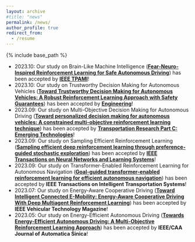 ```yaml
---
layout: archive
#title: "news"
permalink: /news/
author_profile: true
redirect_from:
  - /resume
---
```


{% include base_path %}


* 2023.10: Our study on Brain-Like Machine Intelligence (**[Fear-Neuro-Inspired Reinforcement Learning for Safe Autonomous Driving](https://www.researchgate.net/publication/374522737_Fear-Neuro-Inspired_Reinforcement_Learning_for_Safe_Autonomous_Driving)**) has been accepted by **[IEEE TPAMI](https://ieeexplore.ieee.org/document/10273631)**!
* 2023.10: Our study on Trustworthy Decision Making for Autonomous Vehicles (**[Toward Trustworthy Decision Making for Autonomous Vehicles: A Robust Reinforcement Learning Approach with Safety Guarantees](https://drive.google.com/file/d/1u2KVw01LIJpFCeiHb4ukHASsMq9kqmfj/view?usp=sharing)**) has been accepted by **[Engineering](https://www.sciencedirect.com/journal/engineering)**!
* 2023.09: Our study on Multi-Objective Decision Making for Autonomous Driving  (**[Toward personalized decision making for autonomous vehicles: A constrained multi-objective reinforcement learning technique](https://www.researchgate.net/publication/374338188_Toward_Personalized_Decision_Making_for_Autonomous_Vehicles_A_Constrained_Multi-Objective_Reinforcement_Learning_Technique)**) has been accepted by **[Transportation
Research Part C: Emerging Technologies](https://www.sciencedirect.com/science/article/abs/pii/S0968090X2300342X)**!
* 2023.09: Our study on Sampling Efficient Reinforcement Learning  (**[Sampling efficient deep reinforcement learning through preference-guided stochastic
exploration](https://arxiv.org/pdf/2206.09627)**) has been accepted by **[IEEE Transactions on Neural Networks and Learning Systems]([https://www.sciencedirect.com/science/article/abs/pii/S0968090X2300342X](https://ieeexplore.ieee.org/abstract/document/10269149/)https://ieeexplore.ieee.org/abstract/document/10269149/)**!
* 2023.09: Our study on Transformer-Enabled Reinforcement Learning for Autonomous Navigation  (**[Goal-guided transformer-enabled reinforcement learning for efficient autonomous navigation](https://arxiv.org/pdf/2301.00362)**) has been accepted by **IEEE Transactions on Intelligent Transportation Systems**!
* 2023.07: Our study on Energy-Aware Cooperative Driving (**[Toward Intelligent Connected E-Mobility: Energy-Aware Cooperative Driving With Deep Multiagent Reinforcement Learning](https://www.researchgate.net/publication/372589389_Toward_Intelligent_Connected_E-Mobility_Energy-Aware_Cooperative_Driving_With_Deep_Multiagent_Reinforcement_Learning)**) has been accepted by **IEEE Vehicular Technology Magazine**!
* 2023.05: Our study on Energy-Efficient Autonomous Driving (**[Towards Energy-Efficient Autonomous Driving: A Multi-Objective Reinforcement Learning Approach](https://ieeexplore.ieee.org/stamp/stamp.jsp?arnumber=10113610)**) has been accepted by **IEEE/CAA Journal of Automatica Sinica**!


  

